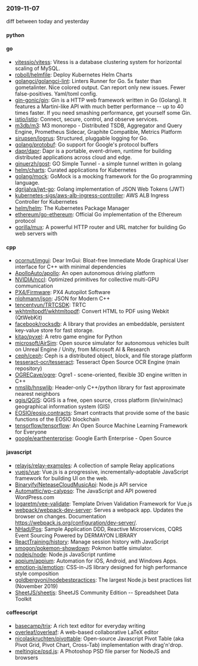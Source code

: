### 2019-11-07
diff between today and yesterday

#### python

#### go
* [vitessio/vitess](https://github.com/vitessio/vitess): Vitess is a database clustering system for horizontal scaling of MySQL.
* [roboll/helmfile](https://github.com/roboll/helmfile): Deploy Kubernetes Helm Charts
* [golangci/golangci-lint](https://github.com/golangci/golangci-lint): Linters Runner for Go. 5x faster than gometalinter. Nice colored output. Can report only new issues. Fewer false-positives. Yaml/toml config.
* [gin-gonic/gin](https://github.com/gin-gonic/gin): Gin is a HTTP web framework written in Go (Golang). It features a Martini-like API with much better performance -- up to 40 times faster. If you need smashing performance, get yourself some Gin.
* [istio/istio](https://github.com/istio/istio): Connect, secure, control, and observe services.
* [m3db/m3](https://github.com/m3db/m3): M3 monorepo - Distributed TSDB, Aggregator and Query Engine, Prometheus Sidecar, Graphite Compatible, Metrics Platform
* [sirupsen/logrus](https://github.com/sirupsen/logrus): Structured, pluggable logging for Go.
* [golang/protobuf](https://github.com/golang/protobuf): Go support for Google's protocol buffers
* [dapr/dapr](https://github.com/dapr/dapr): Dapr is a portable, event-driven, runtime for building distributed applications across cloud and edge.
* [ginuerzh/gost](https://github.com/ginuerzh/gost): GO Simple Tunnel - a simple tunnel written in golang
* [helm/charts](https://github.com/helm/charts): Curated applications for Kubernetes
* [golang/mock](https://github.com/golang/mock): GoMock is a mocking framework for the Go programming language.
* [dgrijalva/jwt-go](https://github.com/dgrijalva/jwt-go): Golang implementation of JSON Web Tokens (JWT)
* [kubernetes-sigs/aws-alb-ingress-controller](https://github.com/kubernetes-sigs/aws-alb-ingress-controller): AWS ALB Ingress Controller for Kubernetes
* [helm/helm](https://github.com/helm/helm): The Kubernetes Package Manager
* [ethereum/go-ethereum](https://github.com/ethereum/go-ethereum): Official Go implementation of the Ethereum protocol
* [gorilla/mux](https://github.com/gorilla/mux): A powerful HTTP router and URL matcher for building Go web servers with 

#### cpp
* [ocornut/imgui](https://github.com/ocornut/imgui): Dear ImGui: Bloat-free Immediate Mode Graphical User interface for C++ with minimal dependencies
* [ApolloAuto/apollo](https://github.com/ApolloAuto/apollo): An open autonomous driving platform
* [NVIDIA/nccl](https://github.com/NVIDIA/nccl): Optimized primitives for collective multi-GPU communication
* [PX4/Firmware](https://github.com/PX4/Firmware): PX4 Autopilot Software
* [nlohmann/json](https://github.com/nlohmann/json): JSON for Modern C++
* [tencentyun/TRTCSDK](https://github.com/tencentyun/TRTCSDK): TRTC
* [wkhtmltopdf/wkhtmltopdf](https://github.com/wkhtmltopdf/wkhtmltopdf): Convert HTML to PDF using Webkit (QtWebKit)
* [facebook/rocksdb](https://github.com/facebook/rocksdb): A library that provides an embeddable, persistent key-value store for fast storage.
* [kitao/pyxel](https://github.com/kitao/pyxel): A retro game engine for Python
* [microsoft/AirSim](https://github.com/microsoft/AirSim): Open source simulator for autonomous vehicles built on Unreal Engine / Unity, from Microsoft AI & Research
* [ceph/ceph](https://github.com/ceph/ceph): Ceph is a distributed object, block, and file storage platform
* [tesseract-ocr/tesseract](https://github.com/tesseract-ocr/tesseract): Tesseract Open Source OCR Engine (main repository)
* [OGRECave/ogre](https://github.com/OGRECave/ogre): Ogre1 - scene-oriented, flexible 3D engine written in C++
* [nmslib/hnswlib](https://github.com/nmslib/hnswlib): Header-only C++/python library for fast approximate nearest neighbors
* [qgis/QGIS](https://github.com/qgis/QGIS): QGIS is a free, open source, cross platform (lin/win/mac) geographical information system (GIS)
* [EOSIO/eosio.contracts](https://github.com/EOSIO/eosio.contracts): Smart contracts that provide some of the basic functions of the EOSIO blockchain
* [tensorflow/tensorflow](https://github.com/tensorflow/tensorflow): An Open Source Machine Learning Framework for Everyone
* [google/earthenterprise](https://github.com/google/earthenterprise): Google Earth Enterprise - Open Source

#### javascript
* [relayjs/relay-examples](https://github.com/relayjs/relay-examples): A collection of sample Relay applications
* [vuejs/vue](https://github.com/vuejs/vue):  Vue.js is a progressive, incrementally-adoptable JavaScript framework for building UI on the web.
* [Binaryify/NeteaseCloudMusicApi](https://github.com/Binaryify/NeteaseCloudMusicApi):  Node.js API service
* [Automattic/wp-calypso](https://github.com/Automattic/wp-calypso): The JavaScript and API powered WordPress.com
* [logaretm/vee-validate](https://github.com/logaretm/vee-validate):  Template Driven Validation Framework for Vue.js
* [webpack/webpack-dev-server](https://github.com/webpack/webpack-dev-server): Serves a webpack app. Updates the browser on changes. Documentation https://webpack.js.org/configuration/dev-server/.
* [NHadi/Pos](https://github.com/NHadi/Pos): Sample Application DDD, Reactive Microservices, CQRS Event Sourcing Powered by DERMAYON LIBRARY
* [ReactTraining/history](https://github.com/ReactTraining/history): Manage session history with JavaScript
* [smogon/pokemon-showdown](https://github.com/smogon/pokemon-showdown): Pokmon battle simulator.
* [nodejs/node](https://github.com/nodejs/node): Node.js JavaScript runtime 
* [appium/appium](https://github.com/appium/appium):  Automation for iOS, Android, and Windows Apps.
* [emotion-js/emotion](https://github.com/emotion-js/emotion):  CSS-in-JS library designed for high performance style composition
* [goldbergyoni/nodebestpractices](https://github.com/goldbergyoni/nodebestpractices):  The largest Node.js best practices list (November 2019)
* [SheetJS/sheetjs](https://github.com/SheetJS/sheetjs):  SheetJS Community Edition -- Spreadsheet Data Toolkit

#### coffeescript
* [basecamp/trix](https://github.com/basecamp/trix): A rich text editor for everyday writing
* [overleaf/overleaf](https://github.com/overleaf/overleaf): A web-based collaborative LaTeX editor
* [nicolaskruchten/pivottable](https://github.com/nicolaskruchten/pivottable): Open-source Javascript Pivot Table (aka Pivot Grid, Pivot Chart, Cross-Tab) implementation with drag'n'drop.
* [meltingice/psd.js](https://github.com/meltingice/psd.js): A Photoshop PSD file parser for NodeJS and browsers
